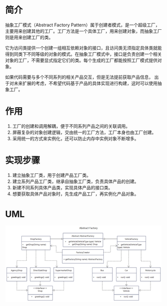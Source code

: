 # 简介
抽象工厂模式（Abstract Factory Pattern）属于创建者模式，是一个超级工厂，主要用来创建其他的工厂。工厂方法是一个具体工厂，用来创建对象，而抽象工厂则是用来创建工厂的类。

它为访问类提供一个创建一组相互依赖对象的接口，且访问类无须指定具体类就能得到同类下不同等级的对象的模式。在抽象工厂模式中，接口是负责创建一个相关对象的工厂，不需要显式指定它们的类。每个生成的工厂都能按照工厂模式提供对象。

如果代码需要与多个不同系列的相关产品交互，但是无法提前获取产品信息， 出于对未来扩展的考虑，不希望代码基于产品的具体实现进行构建，这时可以使用抽象工厂。

# 作用
1. 工厂的创建和调用解耦，便于不同系列产品之间的关联调用。
2. 屏蔽复杂的对象创建逻辑，交由统一的工厂方法，工厂本身也由工厂创建。
3. 采用统一的方式来实例化，还可以防止内存中实例对象不断增多。

# 实现步骤
1. 建立抽象工厂类，用于创建产品工厂类。
2. 建立系列产品工厂类，继承自抽象工厂类，负责具体产品的创建。
3. 新建不同系列具体产品类，实现具体产品的接口类。
4. 想要获取具体产品对象时，先生成产品工厂，再实例化产品对象。

# UML
<img src="../docs/uml/abstract-factory.png">
